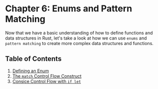 # Chapter 6: Enums and Pattern Matching

Now that we have a basic understanding of how to define functions and data structures in Rust, let's take a look at how we can use ``enums`` and ``pattern matching`` to create more complex data structures and functions.

## Table of Contents

1. [Defining an Enum](./1_defining_an_enum/readme.md)
2. [The `match` Control Flow Construct](./2_the_match_control_flow_construct/readme.md)
3. [Consice Control Flow with `if let`](./3_concise_control_flow_with_if_let/readme.md)